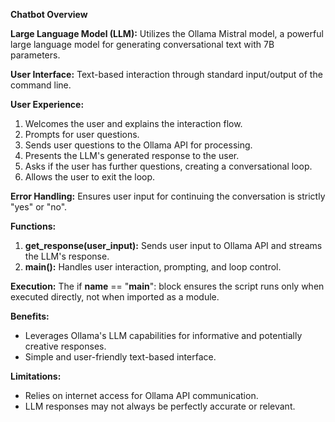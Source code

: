 **Chatbot Overview**

**Large Language Model (LLM):** Utilizes the Ollama Mistral model, a powerful large language model for generating conversational text with 7B parameters.

**User Interface:** Text-based interaction through standard input/output of the command line.

**User Experience:**

  1. Welcomes the user and explains the interaction flow.
  2. Prompts for user questions.
  3. Sends user questions to the Ollama API for processing.
  4. Presents the LLM's generated response to the user.
  5. Asks if the user has further questions, creating a conversational loop.
  6. Allows the user to exit the loop.

**Error Handling:** Ensures user input for continuing the conversation is strictly "yes" or "no".

**Functions:**

  1. **get_response(user_input):** Sends user input to Ollama API and streams the LLM's response.
  2. **main():** Handles user interaction, prompting, and loop control.


**Execution:** The if __name__ == "__main__": block ensures the script runs only when executed directly, not when imported as a module.


**Benefits:**

  - Leverages Ollama's LLM capabilities for informative and potentially creative responses.
  - Simple and user-friendly text-based interface.

**Limitations:**

  - Relies on internet access for Ollama API communication.
  - LLM responses may not always be perfectly accurate or relevant.
